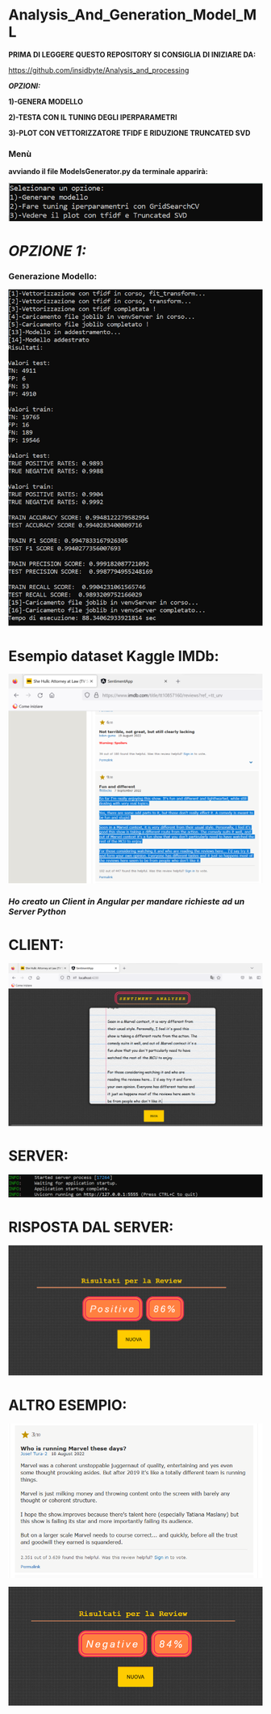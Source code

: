 # Analysis_And_Generation_Model_ML

__PRIMA DI LEGGERE QUESTO REPOSITORY SI CONSIGLIA DI INIZIARE DA:__

https://github.com/insidbyte/Analysis_and_processing

___OPZIONI:___
 
__1)-GENERA MODELLO__

__2)-TESTA CON IL TUNING DEGLI IPERPARAMETRI__

__3)-PLOT CON VETTORIZZATORE TFIDF E RIDUZIONE TRUNCATED SVD__

### Menù

__avviando il file ModelsGenerator.py da terminale apparirà:__

![Screenshot](myScripts/OUTPUTS/menu.png)

#  ___OPZIONE 1:___
### Generazione Modello:

![Screenshot](myScripts/OUTPUTS/generator.png)

# Esempio dataset Kaggle IMDb:

![Screenshot](myScripts/OUTPUTS/prova.png)

### ***Ho creato un Client in Angular per mandare richieste ad un Server Python*** 

# CLIENT: 

![Screenshot](myScripts/OUTPUTS/client.png)

# SERVER:

![Screenshot](myScripts/OUTPUTS/server.png)

# RISPOSTA DAL SERVER:

![Screenshot](myScripts/OUTPUTS/response.png)

# ALTRO ESEMPIO:

![Screenshot](myScripts/OUTPUTS/prova2.png)

![Screenshot](myScripts/OUTPUTS/response2.png)
